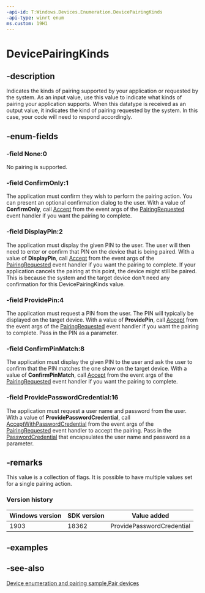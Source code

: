 ```yaml
---
-api-id: T:Windows.Devices.Enumeration.DevicePairingKinds
-api-type: winrt enum
ms.custom: 19H1
---
```


<!-- Enumeration syntax
public enum Windows.Devices.Enumeration.DevicePairingKinds : uint
-->

# DevicePairingKinds

## -description
Indicates the kinds of pairing supported by your application or requested by the system. As an input value, use this value to indicate what kinds of pairing your application supports. When this datatype is received as an output value, it indicates the kind of pairing requested by the system. In this case, your code will need to respond accordingly.

## -enum-fields
### -field None:0
No pairing is supported.

### -field ConfirmOnly:1
The application must confirm they wish to perform the pairing action. You can present an optional confirmation dialog to the user. With a value of **ConfirmOnly**, call [Accept](devicepairingrequestedeventargs_accept_1944939200.md) from the event args of the [PairingRequested](deviceinformationcustompairing_pairingrequested.md) event handler if you want the pairing to complete.

### -field DisplayPin:2
The application must display the given PIN to the user. The user will then need to enter or confirm that PIN on the device that is being paired. With a value of **DisplayPin**, call [Accept](devicepairingrequestedeventargs_accept_1944939200.md) from the event args of the [PairingRequested](deviceinformationcustompairing_pairingrequested.md) event handler if you want the pairing to complete. If your application cancels the pairing at this point, the device might still be paired. This is because the system and the target device don't need any confirmation for this DevicePairingKinds value.

### -field ProvidePin:4
The application must request a PIN from the user. The PIN will typically be displayed on the target device. With a value of **ProvidePin**, call [Accept](/uwp/api/windows.devices.enumeration.devicepairingrequestedeventargs.accept) from the event args of the [PairingRequested](deviceinformationcustompairing_pairingrequested.md) event handler if you want the pairing to complete. Pass in the PIN as a parameter.

### -field ConfirmPinMatch:8
The application must display the given PIN to the user and ask the user to confirm that the PIN matches the one show on the target device. With a value of **ConfirmPinMatch**, call [Accept](/uwp/api/windows.devices.enumeration.devicepairingrequestedeventargs.accept) from the event args of the [PairingRequested](deviceinformationcustompairing_pairingrequested.md) event handler if you want the pairing to complete.

### -field ProvidePasswordCredential:16
The application must request a user name and password from the user. With a value of **ProvidePasswordCredential**, call [AcceptWithPasswordCredential](devicepairingrequestedeventargs_acceptwithpasswordcredential_1073078053.md) from the event args of the [PairingRequested](deviceinformationcustompairing_pairingrequested.md) event handler to accept the pairing. Pass in the [PasswordCredential](../windows.security.credentials/passwordcredential.md) that encapsulates the user name and password as a parameter.

## -remarks
This value is a collection of flags. It is possible to have multiple values set for a single pairing action.

### Version history

| Windows version | SDK version | Value added |
| -- | -- | -- |
| 1903 | 18362 | ProvidePasswordCredential |

## -examples

## -see-also
[Device enumeration and pairing sample](https://github.com/Microsoft/Windows-universal-samples/tree/master/Samples/DeviceEnumerationAndPairing),[Pair devices](/windows/uwp/devices-sensors/pair-devices)
